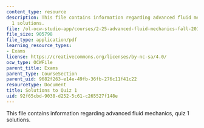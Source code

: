 ```yaml
---
content_type: resource
description: This file contains information regarding advanced fluid mechanics, quiz
  1 solutions.
file: /ol-ocw-studio-app/courses/2-25-advanced-fluid-mechanics-fall-2013/92f65cbd9038d2525c61c265527f148e_MIT2_25F13_SolQuiz1.pdf
file_size: 905798
file_type: application/pdf
learning_resource_types:
- Exams
license: https://creativecommons.org/licenses/by-nc-sa/4.0/
ocw_type: OCWFile
parent_title: Exams
parent_type: CourseSection
parent_uid: 9682f263-e14e-49fb-36fb-276c11f41c22
resourcetype: Document
title: Solutions to Quiz 1
uid: 92f65cbd-9038-d252-5c61-c265527f148e
---
```

This file contains information regarding advanced fluid mechanics, quiz 1 solutions.